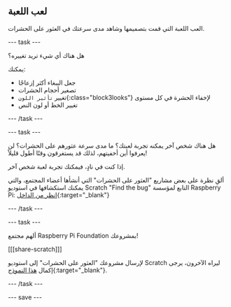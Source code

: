 ## لعب اللعبة

العب اللعبة التي قمت بتصميمها وشاهد مدى سرعتك في العثور على الحشرات.

--- task ---

هل هناك أي شيء تريد تغييره؟

يمكنك:
- جعل الببغاء أكثر إزعاجًا
- تصغير أحجام الحشرات
- تغيير `تأثير اللون`{:class="block3looks"} لإخفاء الحشرة في كل مستوى
- تغيير الخط أو لون النص

--- /task ---

--- task ---

هل هناك شخص آخر يمكنه تجربة لعبتك؟ ما مدى سرعة عثورهم على الحشرات؟ لن يعرفوا أين أخفيتهم، لذلك قد يستغرقون وقتًا أطول قليلاً!

إذا كنت في نادٍ، فيمكنك تجربة لعبة شخص آخر.

ألقِ نظرة على بعض مشاريع "العثور على الحشرات" التي أنشأها أعضاء المجتمع، والتي يمكنك استكشافها في استوديو Scratch "Find the bug" التابع لمؤسسة Raspberry Pi: [انظر من الداخل](https://scratch.mit.edu/studios/29005236/){:target="_blank"}

--- /task ---

--- task ---

ألهم مجتمع Raspberry Pi Foundation بمشروعك!

[[[share-scratch]]]

لإرسال مشروعك "العثور على الحشرات" إلى استوديو Scratch ليراه الآخرون، يرجى إكمال [هذا النموذج](https://form.raspberrypi.org/f/community-project-submissions){:target="_blank"}.

--- /task ---

--- save ---

